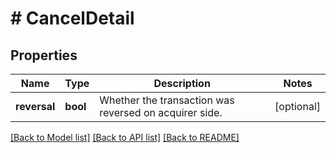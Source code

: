 # # CancelDetail

## Properties

Name | Type | Description | Notes
------------ | ------------- | ------------- | -------------
**reversal** | **bool** | Whether the transaction was reversed on acquirer side. | [optional]

[[Back to Model list]](../../README.md#models) [[Back to API list]](../../README.md#endpoints) [[Back to README]](../../README.md)
